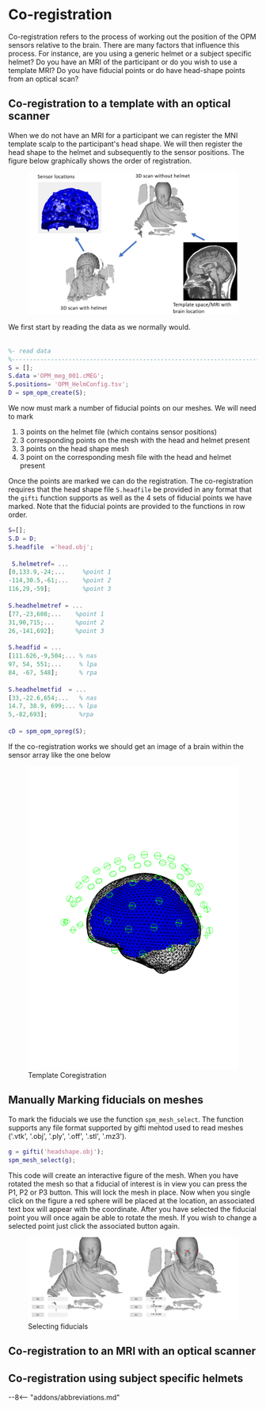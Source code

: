# Co-registration 
Co-registration refers to the process of working out the position of the OPM sensors relative to the brain. There are many factors that influence this process. For instance, are you using a generic helmet or a subject specific helmet? Do you have an MRI of the participant or do you wish to use a template MRI? Do you have fiducial points or do have head-shape points from an optical scan?  

## Co-registration to a template with an optical scanner 
When we do not have an MRI for a participant we can register the MNI template scalp to the participant's head shape. We will then register the  head shape to the helmet and subsequently to the sensor positions. The figure below graphically shows the order of registration.

<figure markdown>
  <div class="center">
    <img src="../../../assets/figures/opm/coreg_template.png" style="width:160mm" />
  </div>
</figure>



We first start by reading the data as we normally would.

```matlab

%- read data 
%--------------------------------------------------------------------------
S = [];
S.data ='OPM_meg_001.cMEG';
S.positions= 'OPM_HelmConfig.tsv';
D = spm_opm_create(S);
```
We now must mark a number of fiducial points on our meshes. We will need to mark 

1. 3 points on the helmet file (which contains sensor positions) 
2. 3 corresponding points on the mesh with the head and helmet present 
3. 3 points on the head shape mesh 
4. 3 point on the corresponding mesh file with the head and helmet present

Once the points are marked we can do the registration. The  co-registration requires that the head shape file `S.headfile` be provided in any format that the `gifti` function supports as well as the 4 sets of fiducial points we have marked. Note that the fiducial points are provided to the functions in row order.
 
```matlab
S=[];
S.D = D;
S.headfile  ='head.obj';

 S.helmetref= ...
[0,133.9,-24;...     %point 1 
-114,30.5,-61;...    %point 2
116,29,-59];         %point 3

S.headhelmetref = ...
[77,-23,608;...    %point 1
31,90,715;...      %point 2
26,-141,692];      %point 3

S.headfid = ...
[111.626,-9,504;... % nas
97, 54, 551;...     % lpa
84, -67, 548];      % rpa 

S.headhelmetfid  = ... 
[33,-22.6,654;...   % nas
14.7, 38.9, 699;... % lpa
5,-82,693];         %rpa

cD = spm_opm_opreg(S);
```

If the co-registration works we should get an image of a brain within the sensor array like the one below

<figure markdown>
  <div class="center">
    <img src="../../../assets/figures/opm/coreg.png" style="width:160mm" />
  </div>
  <figcaption>Template Coregistration</figcaption>
</figure>

## Manually Marking fiducials on meshes

To mark the fiducials we use the function `spm_mesh_select`. The function supports any file format supported by gifti mehtod used to read meshes ('.vtk', '.obj', '.ply', '.off', '.stl', '.mz3'). 

```matlab
g = gifti('headshape.obj');
spm_mesh_select(g);
```
This code will create an interactive figure of the mesh. When you have rotated the mesh so that a fiducial of interest is in view you can press the P1, P2 or P3 button. This will lock the mesh in place. Now when you single click on the figure a red sphere will be placed at the location, an associated text box will appear with the coordinate. After you have selected the fiducial point you will once again be able to rotate the mesh. If you wish to change a selected point just click the associated  button again. 

<figure markdown>
  <div class="center">
    <img src="../../../assets/figures/opm/mesh_select.png" style="width:160mm" />
  </div>
  <figcaption>Selecting fiducials</figcaption>
</figure>

## Co-registration to an MRI with an optical scanner 

## Co-registration using subject specific helmets


--8<-- "addons/abbreviations.md"
